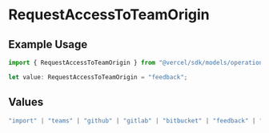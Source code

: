 # RequestAccessToTeamOrigin

## Example Usage

```typescript
import { RequestAccessToTeamOrigin } from "@vercel/sdk/models/operations/requestaccesstoteam.js";

let value: RequestAccessToTeamOrigin = "feedback";
```

## Values

```typescript
"import" | "teams" | "github" | "gitlab" | "bitbucket" | "feedback" | "organization-teams" | "mail" | "link" | "saml" | "dsync"
```